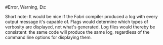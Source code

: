 #Error, Warning, Etc

Short note: It would be nice if the Fabri compiler produced a log with every output message it's capable of. Flags would determine which types of verbosity are displayed, not what's generated. Log files would thereby be consistent: the same code will produce the same log, regardless of the command line options for displaying them. 
